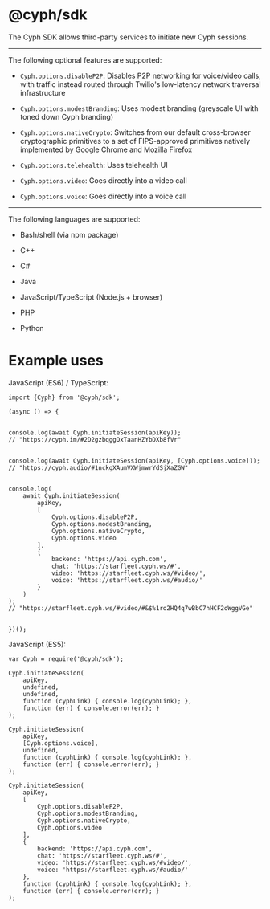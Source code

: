 # @cyph/sdk

The Cyph SDK allows third-party services to initiate new Cyph sessions.

---

The following optional features are supported:

* `Cyph.options.disableP2P`: Disables P2P networking for voice/video calls, with traffic instead
routed through Twilio's low-latency network traversal infrastructure

* `Cyph.options.modestBranding`: Uses modest branding (greyscale UI with toned down Cyph branding)

* `Cyph.options.nativeCrypto`: Switches from our default cross-browser cryptographic primitives to a
set of FIPS-approved primitives natively implemented by Google Chrome and Mozilla Firefox

* `Cyph.options.telehealth`: Uses telehealth UI

* `Cyph.options.video`: Goes directly into a video call

* `Cyph.options.voice`: Goes directly into a voice call

---

The following languages are supported:

* Bash/shell (via npm package)

* C++

* C#

* Java

* JavaScript/TypeScript (Node.js + browser)

* PHP

* Python

# Example uses

JavaScript (ES6) / TypeScript:

	import {Cyph} from '@cyph/sdk';

	(async () => {


	console.log(await Cyph.initiateSession(apiKey));
	// "https://cyph.im/#2D2gzbqggQxTaanHZYbDXb8fVr"


	console.log(await Cyph.initiateSession(apiKey, [Cyph.options.voice]));
	// "https://cyph.audio/#1nckgXAumVXWjmwrYdSjXaZGW"


	console.log(
		await Cyph.initiateSession(
			apiKey,
			[
				Cyph.options.disableP2P,
				Cyph.options.modestBranding,
				Cyph.options.nativeCrypto,
				Cyph.options.video
			],
			{
				backend: 'https://api.cyph.com',
				chat: 'https://starfleet.cyph.ws/#',
				video: 'https://starfleet.cyph.ws/#video/',
				voice: 'https://starfleet.cyph.ws/#audio/'
			}
		)
	);
	// "https://starfleet.cyph.ws/#video/#&$%1ro2HQ4q7wBbC7hHCF2oWggVGe"


	})();

JavaScript (ES5):

	var Cyph = require('@cyph/sdk');

	Cyph.initiateSession(
		apiKey,
		undefined,
		undefined,
		function (cyphLink) { console.log(cyphLink); },
		function (err) { console.error(err); }
	);

	Cyph.initiateSession(
		apiKey,
		[Cyph.options.voice],
		undefined,
		function (cyphLink) { console.log(cyphLink); },
		function (err) { console.error(err); }
	);

	Cyph.initiateSession(
		apiKey,
		[
			Cyph.options.disableP2P,
			Cyph.options.modestBranding,
			Cyph.options.nativeCrypto,
			Cyph.options.video
		],
		{
			backend: 'https://api.cyph.com',
			chat: 'https://starfleet.cyph.ws/#',
			video: 'https://starfleet.cyph.ws/#video/',
			voice: 'https://starfleet.cyph.ws/#audio/'
		},
		function (cyphLink) { console.log(cyphLink); },
		function (err) { console.error(err); }
	);
